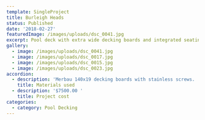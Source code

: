 ```yaml
---
template: SingleProject
title: Burleigh Heads
status: Published
date: '2018-02-27'
featuredImage: /images/uploads/dsc_0041.jpg
excerpt: Pool deck with extra wide decking boards and integrated seating.
gallery:
  - image: /images/uploads/dsc_0041.jpg
  - image: /images/uploads/dsc_0017.jpg
  - image: /images/uploads/dsc_0015.jpg
  - image: /images/uploads/dsc_0023.jpg
accordion:
  - description: 'Merbau 140x19 decking boards with stainless screws. '
    title: Materials used
  - description: '$7500.00 '
    title: Project cost
categories:
  - category: Pool Decking
---
```

